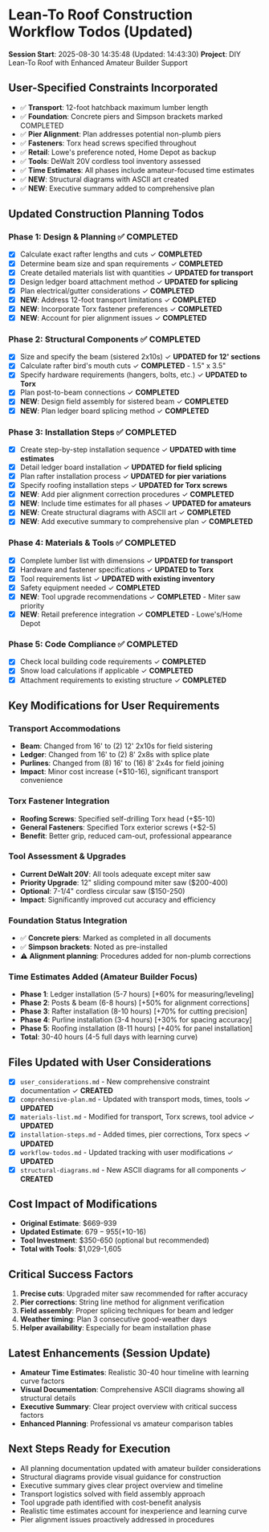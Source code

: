 # Lean-To Roof Construction Workflow Todos (Updated)

**Session Start**: 2025-08-30 14:35:48 (Updated: 14:43:30)
**Project**: DIY Lean-To Roof with Enhanced Amateur Builder Support

## User-Specified Constraints Incorporated
- ✅ **Transport**: 12-foot hatchback maximum lumber length
- ✅ **Foundation**: Concrete piers and Simpson brackets marked COMPLETED
- ✅ **Pier Alignment**: Plan addresses potential non-plumb piers
- ✅ **Fasteners**: Torx head screws specified throughout
- ✅ **Retail**: Lowe's preference noted, Home Depot as backup
- ✅ **Tools**: DeWalt 20V cordless tool inventory assessed
- ✅ **Time Estimates**: All phases include amateur-focused time estimates
- ✅ **NEW**: Structural diagrams with ASCII art created
- ✅ **NEW**: Executive summary added to comprehensive plan

## Updated Construction Planning Todos

### Phase 1: Design & Planning ✅ COMPLETED
- [x] Calculate exact rafter lengths and cuts ✓ **COMPLETED**
- [x] Determine beam size and span requirements ✓ **COMPLETED** 
- [x] Create detailed materials list with quantities ✓ **UPDATED for transport**
- [x] Design ledger board attachment method ✓ **UPDATED for splicing**
- [x] Plan electrical/gutter considerations ✓ **COMPLETED**
- [x] **NEW**: Address 12-foot transport limitations ✓ **COMPLETED**
- [x] **NEW**: Incorporate Torx fastener preferences ✓ **COMPLETED**
- [x] **NEW**: Account for pier alignment issues ✓ **COMPLETED**

### Phase 2: Structural Components ✅ COMPLETED
- [x] Size and specify the beam (sistered 2x10s) ✓ **UPDATED for 12' sections**
- [x] Calculate rafter bird's mouth cuts ✓ **COMPLETED** - 1.5" x 3.5"
- [x] Specify hardware requirements (hangers, bolts, etc.) ✓ **UPDATED to Torx**
- [x] Plan post-to-beam connections ✓ **COMPLETED**
- [x] **NEW**: Design field assembly for sistered beam ✓ **COMPLETED**
- [x] **NEW**: Plan ledger board splicing method ✓ **COMPLETED**

### Phase 3: Installation Steps ✅ COMPLETED
- [x] Create step-by-step installation sequence ✓ **UPDATED with time estimates**
- [x] Detail ledger board installation ✓ **UPDATED for field splicing**
- [x] Plan rafter installation process ✓ **UPDATED for pier variations**
- [x] Specify roofing installation steps ✓ **UPDATED for Torx screws**
- [x] **NEW**: Add pier alignment correction procedures ✓ **COMPLETED**
- [x] **NEW**: Include time estimates for all phases ✓ **UPDATED for amateurs**
- [x] **NEW**: Create structural diagrams with ASCII art ✓ **COMPLETED**
- [x] **NEW**: Add executive summary to comprehensive plan ✓ **COMPLETED**

### Phase 4: Materials & Tools ✅ COMPLETED
- [x] Complete lumber list with dimensions ✓ **UPDATED for transport**
- [x] Hardware and fastener specifications ✓ **UPDATED to Torx**
- [x] Tool requirements list ✓ **UPDATED with existing inventory**
- [x] Safety equipment needed ✓ **COMPLETED**
- [x] **NEW**: Tool upgrade recommendations ✓ **COMPLETED** - Miter saw priority
- [x] **NEW**: Retail preference integration ✓ **COMPLETED** - Lowe's/Home Depot

### Phase 5: Code Compliance ✅ COMPLETED
- [x] Check local building code requirements ✓ **COMPLETED**
- [x] Snow load calculations if applicable ✓ **COMPLETED**
- [x] Attachment requirements to existing structure ✓ **COMPLETED**

## Key Modifications for User Requirements

### Transport Accommodations
- **Beam**: Changed from 16' to (2) 12' 2x10s for field sistering
- **Ledger**: Changed from 16' to (2) 8' 2x8s with splice plate
- **Purlines**: Changed from (8) 16' to (16) 8' 2x4s for field joining
- **Impact**: Minor cost increase (+$10-16), significant transport convenience

### Torx Fastener Integration
- **Roofing Screws**: Specified self-drilling Torx head (+$5-10)
- **General Fasteners**: Specified Torx exterior screws (+$2-5)
- **Benefit**: Better grip, reduced cam-out, professional appearance

### Tool Assessment & Upgrades
- **Current DeWalt 20V**: All tools adequate except miter saw
- **Priority Upgrade**: 12" sliding compound miter saw ($200-400)
- **Optional**: 7-1/4" cordless circular saw ($150-250)
- **Impact**: Significantly improved cut accuracy and efficiency

### Foundation Status Integration
- ✅ **Concrete piers**: Marked as completed in all documents
- ✅ **Simpson brackets**: Noted as pre-installed
- ⚠️ **Alignment planning**: Procedures added for non-plumb corrections

### Time Estimates Added (Amateur Builder Focus)
- **Phase 1**: Ledger installation (5-7 hours) [+60% for measuring/leveling]
- **Phase 2**: Posts & beam (6-8 hours) [+50% for alignment corrections]
- **Phase 3**: Rafter installation (8-10 hours) [+70% for cutting precision]
- **Phase 4**: Purline installation (3-4 hours) [+30% for spacing accuracy]
- **Phase 5**: Roofing installation (8-11 hours) [+40% for panel installation]
- **Total**: 30-40 hours (4-5 full days with learning curve)

## Files Updated with User Considerations
- [x] `user_considerations.md` - New comprehensive constraint documentation ✓ **CREATED**
- [x] `comprehensive-plan.md` - Updated with transport mods, times, tools ✓ **UPDATED**
- [x] `materials-list.md` - Modified for transport, Torx screws, tool advice ✓ **UPDATED**
- [x] `installation-steps.md` - Added times, pier corrections, Torx specs ✓ **UPDATED**
- [x] `workflow-todos.md` - Updated tracking with user modifications ✓ **UPDATED**
- [x] `structural-diagrams.md` - New ASCII diagrams for all components ✓ **CREATED**

## Cost Impact of Modifications
- **Original Estimate**: $669-939
- **Updated Estimate**: $679-955 (+$10-16)
- **Tool Investment**: $350-650 (optional but recommended)
- **Total with Tools**: $1,029-1,605

## Critical Success Factors
1. **Precise cuts**: Upgraded miter saw recommended for rafter accuracy
2. **Pier corrections**: String line method for alignment verification
3. **Field assembly**: Proper splicing techniques for beam and ledger
4. **Weather timing**: Plan 3 consecutive good-weather days
5. **Helper availability**: Especially for beam installation phase

## Latest Enhancements (Session Update)
- **Amateur Time Estimates**: Realistic 30-40 hour timeline with learning curve factors
- **Visual Documentation**: Comprehensive ASCII diagrams showing all structural details
- **Executive Summary**: Clear project overview with critical success factors
- **Enhanced Planning**: Professional vs amateur comparison tables

## Next Steps Ready for Execution
- All planning documentation updated with amateur builder considerations
- Structural diagrams provide visual guidance for construction
- Executive summary gives clear project overview and timeline
- Transport logistics solved with field assembly approach
- Tool upgrade path identified with cost-benefit analysis
- Realistic time estimates account for inexperience and learning curve
- Pier alignment issues proactively addressed in procedures
